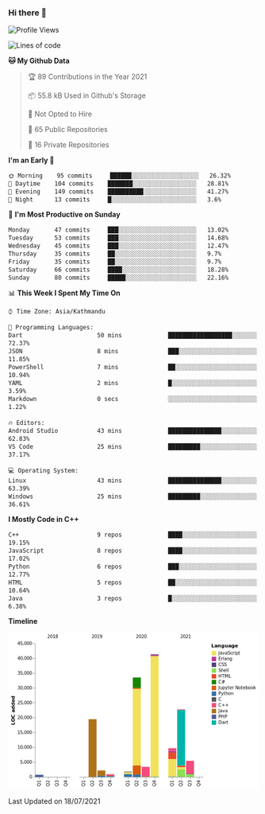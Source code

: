 ### Hi there 👋


<!--START_SECTION:waka-->
![Profile Views](http://img.shields.io/badge/Profile%20Views-5-blue)

![Lines of code](https://img.shields.io/badge/From%20Hello%20World%20I%27ve%20Written-141924%20lines%20of%20code-blue)

**🐱 My Github Data** 

> 🏆 89 Contributions in the Year 2021
 > 
> 📦 55.8 kB Used in Github's Storage 
 > 
> 🚫 Not Opted to Hire
 > 
> 📜 65 Public Repositories 
 > 
> 🔑 16 Private Repositories  
 > 
**I'm an Early 🐤** 

```text
🌞 Morning    95 commits     ██████░░░░░░░░░░░░░░░░░░░   26.32% 
🌆 Daytime    104 commits    ███████░░░░░░░░░░░░░░░░░░   28.81% 
🌃 Evening    149 commits    ██████████░░░░░░░░░░░░░░░   41.27% 
🌙 Night      13 commits     █░░░░░░░░░░░░░░░░░░░░░░░░   3.6%

```
📅 **I'm Most Productive on Sunday** 

```text
Monday       47 commits     ███░░░░░░░░░░░░░░░░░░░░░░   13.02% 
Tuesday      53 commits     ███░░░░░░░░░░░░░░░░░░░░░░   14.68% 
Wednesday    45 commits     ███░░░░░░░░░░░░░░░░░░░░░░   12.47% 
Thursday     35 commits     ██░░░░░░░░░░░░░░░░░░░░░░░   9.7% 
Friday       35 commits     ██░░░░░░░░░░░░░░░░░░░░░░░   9.7% 
Saturday     66 commits     ████░░░░░░░░░░░░░░░░░░░░░   18.28% 
Sunday       80 commits     █████░░░░░░░░░░░░░░░░░░░░   22.16%

```


📊 **This Week I Spent My Time On** 

```text
⌚︎ Time Zone: Asia/Kathmandu

💬 Programming Languages: 
Dart                     50 mins             ██████████████████░░░░░░░   72.37% 
JSON                     8 mins              ███░░░░░░░░░░░░░░░░░░░░░░   11.85% 
PowerShell               7 mins              ██░░░░░░░░░░░░░░░░░░░░░░░   10.94% 
YAML                     2 mins              █░░░░░░░░░░░░░░░░░░░░░░░░   3.59% 
Markdown                 0 secs              ░░░░░░░░░░░░░░░░░░░░░░░░░   1.22%

🔥 Editors: 
Android Studio           43 mins             ███████████████░░░░░░░░░░   62.83% 
VS Code                  25 mins             █████████░░░░░░░░░░░░░░░░   37.17%

💻 Operating System: 
Linux                    43 mins             ███████████████░░░░░░░░░░   63.39% 
Windows                  25 mins             █████████░░░░░░░░░░░░░░░░   36.61%

```

**I Mostly Code in C++** 

```text
C++                      9 repos             ████░░░░░░░░░░░░░░░░░░░░░   19.15% 
JavaScript               8 repos             ████░░░░░░░░░░░░░░░░░░░░░   17.02% 
Python                   6 repos             ███░░░░░░░░░░░░░░░░░░░░░░   12.77% 
HTML                     5 repos             ██░░░░░░░░░░░░░░░░░░░░░░░   10.64% 
Java                     3 repos             █░░░░░░░░░░░░░░░░░░░░░░░░   6.38%

```


**Timeline**

![Chart not found](https://raw.githubusercontent.com/voidash/voidash/main/charts/bar_graph.png) 


 Last Updated on 18/07/2021
<!--END_SECTION:waka-->


<!--
**voidash/voidash** is a ✨ _special_ ✨ repository because its `README.md` (this file) appears on your GitHub profile.

Here are some ideas to get you started:

- 🔭 I’m currently working on ...
- 🌱 I’m currently learning ...
- 👯 I’m looking to collaborate on ...
- 🤔 I’m looking for help with ...
- 💬 Ask me about ...
- 📫 How to reach me: ...
- 😄 Pronouns: ...
- ⚡ Fun fact: ...
-->
